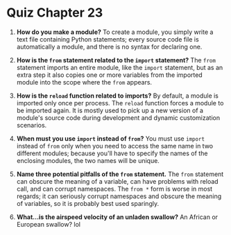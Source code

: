 # Quiz Chapter 23

1. **How do you make a module?**
    To create a module, you simply write a text file containing Python statements; every source code file is automatically a module, and there is no syntax for declaring one.

2. **How is the `from` statement related to the `import` statement?**
    The `from` statement imports an entire module, like the `import` statement, but as an extra step it also copies one or more variables from the imported module into the scope where the `from` appears.

3. **How is the `reload` function related to imports?**
    By default, a module is imported only once per process. The `reload` function forces a module to be imported again. It is mostly used to pick up a new version of a module's source code during development and dynamic customization scenarios.

4. **When must you use `import` instead of `from`?**
    You must use `import` instead of `from` only when you need to access the same name in two different modules; because you'll have to specify the names of the enclosing modules, the two names will be unique.

5. **Name three potential pitfalls of the `from` statement.**
    The `from` statement can obscure the meaning of a variable, can have problems with reload call, and can corrupt namespaces. The `from *` form is worse in most regards; it can seriously corrupt namespaces and obscure the meaning of variables, so it is probably best used sparingly.

6. **What...is the airspeed velocity of an unladen swallow?**
    An African or European swallow? lol
